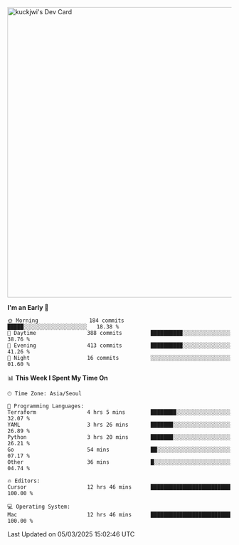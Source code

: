 <a href="https://app.daily.dev/kuckhwancho"><img src="https://api.daily.dev/devcards/v2/efef39c8028947428b3c0b486b9cd9b6.png?r=iz2&type=wide" width="652" alt="kuckjwi's Dev Card"/></a>

<!--START_SECTION:waka-->
**I'm an Early 🐤** 

```text
🌞 Morning                184 commits         █████░░░░░░░░░░░░░░░░░░░░   18.38 % 
🌆 Daytime                388 commits         ██████████░░░░░░░░░░░░░░░   38.76 % 
🌃 Evening                413 commits         ██████████░░░░░░░░░░░░░░░   41.26 % 
🌙 Night                  16 commits          ░░░░░░░░░░░░░░░░░░░░░░░░░   01.60 % 
```


📊 **This Week I Spent My Time On** 

```text
🕑︎ Time Zone: Asia/Seoul

💬 Programming Languages: 
Terraform                4 hrs 5 mins        ████████░░░░░░░░░░░░░░░░░   32.07 % 
YAML                     3 hrs 26 mins       ███████░░░░░░░░░░░░░░░░░░   26.89 % 
Python                   3 hrs 20 mins       ███████░░░░░░░░░░░░░░░░░░   26.21 % 
Go                       54 mins             ██░░░░░░░░░░░░░░░░░░░░░░░   07.17 % 
Other                    36 mins             █░░░░░░░░░░░░░░░░░░░░░░░░   04.74 % 

🔥 Editors: 
Cursor                   12 hrs 46 mins      █████████████████████████   100.00 % 

💻 Operating System: 
Mac                      12 hrs 46 mins      █████████████████████████   100.00 % 
```


 Last Updated on 05/03/2025 15:02:46 UTC
<!--END_SECTION:waka-->
